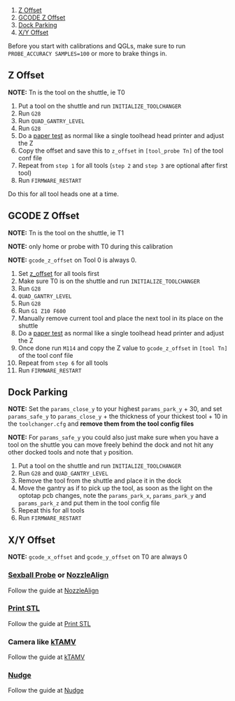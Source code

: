 1. [Z Offset](#z-offset)
2. [GCODE Z Offset](#gcode-z-offset)
3. [Dock Parking](#dock-parking)
4. [X/Y Offset](#xy-offset)

Before you start with calibrations and QGLs, make sure to run `PROBE_ACCURACY SAMPLES=100` or more to brake things in.

## Z Offset

**NOTE:** Tn is the tool on the shuttle, ie T0

1. Put a tool on the shuttle and run `INITIALIZE_TOOLCHANGER`
2. Run `G28`
3. Run `QUAD_GANTRY_LEVEL`
4. Run `G28`
5. Do a [paper test](https://www.klipper3d.org/Bed_Level.html#the-paper-test) as normal like a single toolhead head printer and adjust the Z
5. Copy the offset and save this to `z_offset` in `[tool_probe Tn]` of the tool conf file
6. Repeat from `step 1` for all tools (`step 2` and `step 3` are optional after first tool)
7. Run `FIRMWARE_RESTART`

Do this for all tool heads one at a time.

## GCODE Z Offset

**NOTE:** Tn is the tool on the shuttle, ie T1

**NOTE:** only home or probe with T0 during this calibration

**NOTE:** `gcode_z_offset` on Tool 0 is always 0.

1. Set [z_offset](#z-offset) for all tools first
2. Make sure T0 is on the shuttle and run `INITIALIZE_TOOLCHANGER`
3. Run `G28`
4. `QUAD_GANTRY_LEVEL` 
5. Run `G28`
6. Run `G1 Z10 F600`
7. Manually remove current tool and place the next tool in its place on the shuttle
8. Do a [paper test](https://www.klipper3d.org/Bed_Level.html#the-paper-test) as normal like a single toolhead head printer and adjust the Z
9. Once done run `M114` and copy the Z value to `gcode_z_offset` in `[tool Tn]` of the tool conf file
10. Repeat from `step 6` for all tools
11. Run `FIRMWARE_RESTART`


## Dock Parking

**NOTE:** Set the `params_close_y` to your highest `params_park_y` + 30, and set `params_safe_y` to `params_close_y` + the thickness of your thickest tool + 10 in the `toolchanger.cfg` and **remove them from the tool config files**

**NOTE:** For `params_safe_y` you could also just make sure when you have a tool on the shuttle you can move freely behind the dock and not hit any other docked tools and note that `y` position.

1. Put a tool on the shuttle and run `INITIALIZE_TOOLCHANGER`
2. Run `G28` and `QUAD_GANTRY_LEVEL` 
3. Remove the tool from the shuttle and place it in the dock
4. Move the gantry as if to pick up the tool, as soon as the light on the optotap pcb changes, note the `params_park_x`, `params_park_y` and `params_park_z` and put them in the tool config file
5. Repeat this for all tools
6. Run `FIRMWARE_RESTART`


## X/Y Offset

**NOTE:** `gcode_x_offset` and `gcode_y_offset` on T0 are always 0

### [Sexball Probe](Bill-of-Materials#sexball-probe) or [NozzleAlign](https://github.com/viesturz/NozzleAlign)

Follow the guide at [NozzleAlign](https://github.com/viesturz/NozzleAlign)

### [Print STL](https://www.printables.com/model/201707-x-y-and-z-calibration-tool-for-idex-dual-extruder-)

Follow the guide at [Print STL](https://www.printables.com/model/201707-x-y-and-z-calibration-tool-for-idex-dual-extruder-)

### Camera like [kTAMV](https://github.com/TypQxQ/kTAMV)

Follow the guide at [kTAMV](https://github.com/TypQxQ/kTAMV)

### [Nudge](https://github.com/zruncho3d/nudge)

Follow the guide at [Nudge](https://github.com/zruncho3d/nudge)

